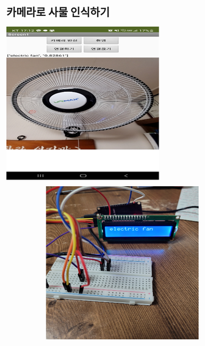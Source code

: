 # 카메라로 사물 인식하기

<p align="left"><img src="./images/app.jpg" width="400" height="400" alt="앱인벤터"></p><p align="right"><img src="./images/arduino.jpg" width="400" height="400" alt="아두이노"></p>